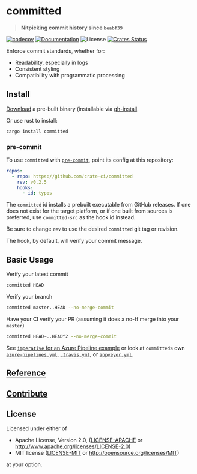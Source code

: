 # committed

> **Nitpicking commit history since `beabf39`**

[![codecov](https://codecov.io/gh/crate-ci/committed/branch/master/graph/badge.svg)](https://codecov.io/gh/crate-ci/committed)
[![Documentation](https://img.shields.io/badge/docs-master-blue.svg)][Documentation]
![License](https://img.shields.io/crates/l/committed.svg)
[![Crates Status](https://img.shields.io/crates/v/committed.svg)](https://crates.io/crates/committed)

Enforce commit standards, whether for:
- Readability, especially in logs
- Consistent styling
- Compatibility with programmatic processing

## Install

[Download](https://github.com/crate-ci/committed/releases) a pre-built binary
(installable via [gh-install](https://github.com/crate-ci/gh-install).

Or use rust to install:
```bash
cargo install committed
```

### pre-commit

To use `committed` with [`pre-commit`](https://pre-commit.com), point its
config at this repository:

```yaml
repos:
  - repo: https://github.com/crate-ci/committed
    rev: v0.2.5
    hooks:
      - id: typos
```

The `committed` id installs a prebuilt executable from GitHub releases. If
one does not exist for the target platform, or if one built from
sources is preferred, use `committed-src` as the hook id instead.

Be sure to change `rev` to use the desired `committed` git tag or
revision.

The hook, by default, will verify your commit message.

## Basic Usage

Verify your latest commit
```bash
committed HEAD
```

Verify your branch
```bash
committed master..HEAD --no-merge-commit
```

Have your CI verify your PR (assuming it does a no-ff merge into your `master`)
```bash
committed HEAD~..HEAD^2 --no-merge-commit
```
See [`imperative` for an Azure Pipeline
example](https://github.com/crate-ci/imperative/blob/master/azure-pipelines.yml)
or look at `committed`s own [`azure-pipelines.yml`](azure-pipelines.yml),
[`.travis.yml`](.travis.yml), or [`appveyor.yml`](appveyor.yml).

## [Reference](docs/reference.md)

## [Contribute](CONTRIBUTING.md)

## License

Licensed under either of

 * Apache License, Version 2.0, ([LICENSE-APACHE](LICENSE-APACHE) or http://www.apache.org/licenses/LICENSE-2.0)
 * MIT license ([LICENSE-MIT](LICENSE-MIT) or http://opensource.org/licenses/MIT)

at your option.

[Crates.io]: https://crates.io/crates/committed
[Documentation]: https://docs.rs/committed
